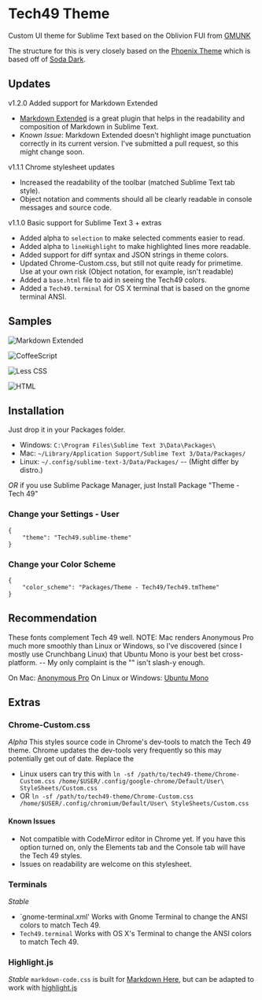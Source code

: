 # Tech49 Theme

Custom UI theme for Sublime Text based on the Oblivion FUI from 
[GMUNK](http://work.gmunk.com/OBLIVION-GFX)

The structure for this is very closely based on the 
[Phoenix Theme](https://github.com/netatoo/phoenix-theme) which is based off of 
[Soda Dark](https://github.com/buymeasoda/soda-theme).

## Updates
v1.2.0 Added support for Markdown Extended
- [Markdown Extended](https://sublime.wbond.net/packages/Markdown%20Extended) is 
  a great plugin that helps in the readability and composition of Markdown in 
  Sublime Text.
- *Known Issue*: Markdown Extended doesn't highlight image punctuation correctly
  in its current version. I've submitted a pull request, so this might change soon.

v1.1.1 Chrome stylesheet updates

- Increased the readability of the toolbar (matched Sublime Text tab style).
- Object notation and comments should all be clearly readable in console messages 
  and source code.

v1.1.0 Basic support for Sublime Text 3 + extras

- Added alpha to `selection` to make selected comments easier to read.
- Added alpha to `lineHighlight` to make highlighted lines more
  readable.
- Added support for diff syntax and JSON strings in theme colors.
- Updated Chrome-Custom.css, but still not quite ready for primetime.
  Use at your own risk (Object notation, for example, isn't readable)
- Added a `base.html` file to aid in seeing the Tech49 colors.
- Added a `Tech49.terminal` for OS X terminal that is based on the gnome terminal ANSI.

## Samples

![Markdown Extended](http://oliverseal.github.io/tech49-theme/screenshots/markdown.png)

![CoffeeScript](http://oliverseal.github.io/tech49-theme/screenshots/coffeescript.png)

![Less CSS](http://oliverseal.github.io/tech49-theme/screenshots/less.png)

![HTML](http://oliverseal.github.io/tech49-theme/screenshots/html.png)

## Installation

Just drop it in your Packages folder. 
- Windows: `C:\Program Files\Sublime Text 3\Data\Packages\`
- Mac: `~/Library/Application Support/Sublime Text 3/Data/Packages/`
- Linux: `~/.config/sublime-text-3/Data/Packages/` -- (Might differ by distro.)

_OR_ if you use Sublime Package Manager, just Install Package "Theme - Tech 49"

### Change your Settings - User 

    {
        "theme": "Tech49.sublime-theme"
    }

### Change your Color Scheme

    {
        "color_scheme": "Packages/Theme - Tech49/Tech49.tmTheme"
    }

## Recommendation

These fonts complement Tech 49 well. NOTE: Mac renders Anonymous Pro much more smoothly
than Linux or Windows, so I've discovered (since I mostly use Crunchbang Linux) that
Ubuntu Mono is your best bet cross-platform. -- My only complaint is the "\" isn't 
slash-y enough.

On Mac:
[Anonymous Pro](http://www.marksimonson.com/fonts/view/anonymous-pro)
On Linux or Windows:
[Ubuntu Mono](http://font.ubuntu.com/)



## Extras

### Chrome-Custom.css
_Alpha_
This styles source code in Chrome's dev-tools to match the Tech 49 theme. Chrome updates the dev-tools
very frequently so this may potentially get out of date.
Replace the 
- Linux users can try this with `ln -sf /path/to/tech49-theme/Chrome-Custom.css /home/$USER/.config/google-chrome/Default/User\ StyleSheets/Custom.css`
- OR `ln -sf /path/to/tech49-theme/Chrome-Custom.css /home/$USER/.config/chromium/Default/User\ StyleSheets/Custom.css`



#### Known Issues
- Not compatible with CodeMirror editor in Chrome yet. If you have
  this option turned on, only the Elements tab and the Console tab
  will have the Tech 49 styles.
- Issues on readability are welcome on this stylesheet.

### Terminals
_Stable_
- `gnome-terminal.xml' Works with Gnome Terminal to change the ANSI colors to match Tech 49.
- `Tech49.terminal` Works with OS X's Terminal to change the ANSI colors to match Tech 49.


### Highlight.js
_Stable_
`markdown-code.css` is built for [Markdown Here](http://markdown-here.com/), but can 
be adapted to work with [highlight.js](http://softwaremaniacs.org/soft/highlight/en/)
